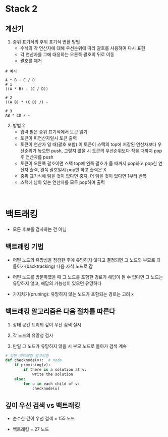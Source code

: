 # Stack 2

## 계산기

1. 중위 표기식의 후위 표기식 변환 방법
    * 수식의 각 연산자에 대해 우선순위에 따라 괄호를 사용하여 다시 표현
    * 각 연산자를 그에 대응하는 오른쪽 괄호의 뒤로 이동
    * 괄호를 제거
  
```
# 예시

A * B - C / D
# 1
((A * B) - (C / D))

# 2
((A B) * (C D) /) -

# 3
AB * CD / -
```

2. 방법 2
    * 입력 받은 중위 표기식에서 토큰 읽기
    * 토큰이 피연산자일시 토큰 출력
    * 토큰이 연산자 일 때(괄호 포함) 이 토큰이 스택의 top에 저장된 연산자보다 우선순위가 높으면 push, 그렇지 않을 시 토큰의 우선순위보다 작을 때까지 pop후 연산자를 push
    * 토큰이 오른쪽 괄호이면 스택 top에 왼쪽 괄호가 올 때까지 pop하고 pop한 연산자 출력, 왼쪽 괄호일시 pop만 하고 출력은 X
    * 중위 표기식에 읽을 것이 없다면 중지, 더 읽을 것이 있다면 1부터 반복
    * 스택에 남아 있는 연산자를 모두 pop하여 출력

<br>  

# 백트래킹

* 모든 후보를 검사하는 건 아님

## 백트래킹 기법

* 어떤 노드의 유망성을 점검한 후에 유망하지 않다고 결정되면 그 노드의 부모로 되돌아가(backtracking) 다음 자식 노드로 감

* 어떤 노드를 방문하였을 때 그 노드를 포함한 경로가 해답이 될 수 없다면 그 노드는 유망하지 않고, 해답의 가능성이 있으면 유망하다

* 가지치기(pruning): 유망하지 않는 노드가 포함되는 경로는 고려 x

## 백트래킹 알고리즘은 다음 절차를 따른다

1. 상태 공간 트리의 깊이 우선 검색 실시

2. 각 노드의 유망성 검사

3. 만일 그 노드가 유망하지 않을 시 부모 노드로 돌아가 검색 계속

```python
# 일반 백트래킹 알고리즘
def checknode(v):  # node
    if promising(v):
        if there is a solution at v:
            write the solution
    else:
        for u in each child of v:
            checknode(u)
```

## 깊이 우선 검색 vs 백트래킹

* 순수한 깊이 우선 검색 = 155 노드

* 백트래킹 = 27 노드